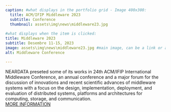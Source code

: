 ```yaml
---
caption: #what displays in the portfolio grid - Image 400x300:
  title: ACM/IFIP Middleware 2023
  subtitle: Conference
  thumbnail: assets\img\news\middleware23.jpg
  
#what displays when the item is clicked:
title: Middleware 2023
subtitle: Desembre 11-15, 2023
image: assets\img\news\middleware23.jpg #main image, can be a link or a file in assets/img/portfolio
alt: Middleware Conference

---
```

NEARDATA preseted some of its works in 24th ACM/IFIP International Middleware Conference, an annual conference and a major forum for the discussion of innovations and recent scientific advances of middleware systems with a focus on the design, implementation, deployment, and evaluation of distributed systems, platforms and architectures for computing, storage, and communication. <br/>
<a href="https://middleware-conf.github.io/2023/" target="_blank">MORE INFORMATION</a>

